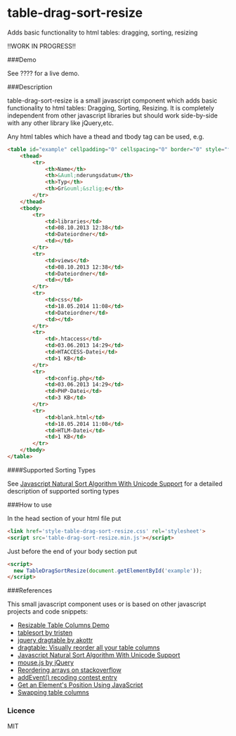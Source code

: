 table-drag-sort-resize
======================

Adds basic functionality to html tables: dragging, sorting, resizing

!!WORK IN PROGRESS!!

###Demo

See ???? for a live demo.

###Description

table-drag-sort-resize is a small javascript component which adds basic functionality to html tables: Dragging, Sorting, Resizing. It is completely independent from other javascript libraries but should work side-by-side with any other library like jQuery,etc.

Any html tables which have a thead and tbody tag can be used, e.g.

```html
<table id="example" cellpadding="0" cellspacing="0" border="0" style="font-family: Segoe UI, sans-serif; font-size: 10pt;">
    <thead>
        <tr>
            <th>Name</th>
            <th>&Auml;nderungsdatum</th>
            <th>Typ</th>
            <th>Gr&ouml;&szlig;e</th>
        </tr>
    </thead>
    <tbody>
        <tr>
            <td>libraries</td>
            <td>08.10.2013 12:38</td>
            <td>Dateiordner</td>
            <td></td>
        </tr>
        <tr>
            <td>views</td>
            <td>08.10.2013 12:38</td>
            <td>Dateiordner</td>
            <td></td>
        </tr>
        <tr>
            <td>css</td>
            <td>18.05.2014 11:08</td>
            <td>Dateiordner</td>
            <td></td>
        </tr>
        <tr>
            <td>.htaccess</td>
            <td>03.06.2013 14:29</td>
            <td>HTACCESS-Datei</td>
            <td>1 KB</td>
        </tr>
        <tr>
            <td>config.php</td>
            <td>03.06.2013 14:29</td>
            <td>PHP-Datei</td>
            <td>3 KB</td>
        </tr>
        <tr>
            <td>blank.html</td>
            <td>18.05.2014 11:08</td>
            <td>HTLM-Datei</td>
            <td>1 KB</td>
        </tr>
    </tbody>
</table>
```

####Supported Sorting Types

See [Javascript Natural Sort Algorithm With Unicode Support](http://www.overset.com/2008/09/01/javascript-natural-sort-algorithm-with-unicode-support/) for a detailed description of supported sorting types

###How to use

In the head section of your html file put

```html
<link href='style-table-drag-sort-resize.css' rel='stylesheet'>
<script src='table-drag-sort-resize.min.js'></script>
```

Just before the end of your body section put

```html
<script>
  new TableDragSortResize(document.getElementById('example'));
</script>
```

###References

This small javascript component uses or is based on other javascript projects and code snippets:

- [Resizable Table Columns Demo](http://bz.var.ru/comp/web/resizable.html)
- [tablesort by tristen](http://tristen.ca/tablesort/demo/)
- [jquery dragtable by akottr](http://akottr.github.io/dragtable/)
- [dragtable: Visually reorder all your table columns](http://www.danvk.org/wp/dragtable/)
- [Javascript Natural Sort Algorithm With Unicode Support](http://www.overset.com/2008/09/01/javascript-natural-sort-algorithm-with-unicode-support/)
- [mouse.js by jQuery](https://github.com/jquery/jquery-ui/blob/master/ui/mouse.js)
- [Reordering arrays on stackoverflow](http://stackoverflow.com/questions/2440700/reordering-arrays)
- [addEvent() recoding contest entry](http://ejohn.org/apps/jselect/event.html)
- [Get an Element's Position Using JavaScript](http://www.kirupa.com/html5/get_element_position_using_javascript.htm)
- [Swapping table columns](https://groups.google.com/forum/#!msg/comp.lang.javascript/durZ17iSD0I/rnH2FqrvkooJ)

### Licence

MIT
